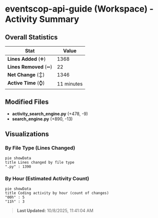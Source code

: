 # eventscop-api-guide (Workspace) - Activity Summary 

## Overall Statistics

| Stat                   | Value                                                             |
| ---------------------- | ----------------------------------------------------------------- |
| **Lines Added** (➕)   | 1368                                          |
| **Lines Removed** (➖) | 22                                        |
| **Net Change** (↕)    | 1346                |
| **Active Time** (⌚)   | 11 minutes |


## Modified Files
- **activity_search_engine.py** (+478, -9)
- **search_engine.py** (+890, -13)

## Visualizations

### By File Type (Lines Changed)

```mermaid
pie showData
title Lines changed by file type
".py" : 1390
```

### By Hour (Estimated Activity Count)

```mermaid
pie showData
title Coding activity by hour (count of changes)
"00h" : 5
"11h" : 3
```


> **Last Updated:** 10/8/2025, 11:41:04 AM